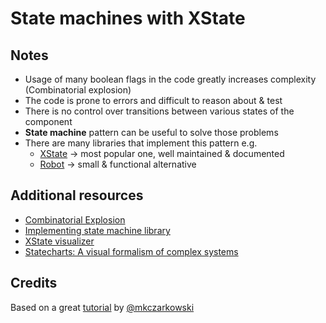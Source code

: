 # State machines with XState

## Notes

- Usage of many boolean flags in the code greatly increases complexity (Combinatorial explosion)
- The code is prone to errors and difficult to reason about & test
- There is no control over transitions between various states of the component
- **State machine** pattern can be useful to solve those problems
- There are many libraries that implement this pattern e.g.
  - [XState](https://xstate.js.org/) -> most popular one, well maintained & documented
  - [Robot](https://thisrobot.life/) -> small & functional alternative

## Additional resources

- [Combinatorial Explosion](https://gist.github.com/CMCDragonkai/8a7f4b2eb8ae996da98d)
- [Implementing state machine library](https://kentcdodds.com/blog/implementing-a-simple-state-machine-library-in-javascript)
- [XState visualizer](https://xstate.js.org/viz/)
- [Statecharts: A visual formalism of complex systems](http://www.inf.ed.ac.uk/teaching/courses/seoc/2005_2006/resources/statecharts.pdf)

## Credits

Based on a great [tutorial](https://www.youtube.com/playlist?list=PLfE0DpqEANZ3xfwKRr8y0BbYTcZouQQNz) by [@mkczarkowski](https://github.com/mkczarkowski)
